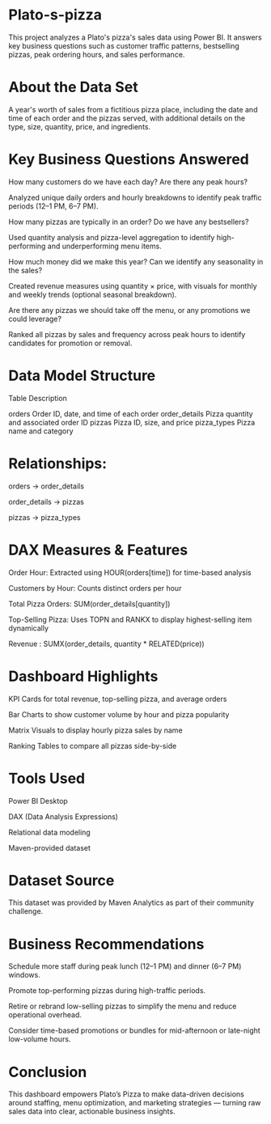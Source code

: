 # Plato-s-pizza
This project analyzes a Plato's pizza's sales data using Power BI. It answers key business questions such as customer traffic patterns, bestselling pizzas, peak ordering hours, and sales performance.
# About the Data Set
A year's worth of sales from a fictitious pizza place, including the date and time of each order and the pizzas served, with additional details on the type, size, quantity, price, and ingredients.

# Key Business Questions Answered
How many customers do we have each day? Are there any peak hours?

Analyzed unique daily orders and hourly breakdowns to identify peak traffic periods (12–1 PM, 6–7 PM).

How many pizzas are typically in an order? Do we have any bestsellers?

Used quantity analysis and pizza-level aggregation to identify high-performing and underperforming menu items.

How much money did we make this year? Can we identify any seasonality in the sales?

Created revenue measures using quantity × price, with visuals for monthly and weekly trends (optional seasonal breakdown).

Are there any pizzas we should take off the menu, or any promotions we could leverage?

Ranked all pizzas by sales and frequency across peak hours to identify candidates for promotion or removal.

# Data Model Structure
Table	Description

orders	Order ID, date, and time of each order
order_details	Pizza quantity and associated order ID
pizzas	Pizza ID, size, and price
pizza_types	Pizza name and category

# Relationships:

orders → order_details 

order_details → pizzas 

pizzas → pizza_types 

# DAX Measures & Features
Order Hour: Extracted using HOUR(orders[time]) for time-based analysis

Customers by Hour: Counts distinct orders per hour

Total Pizza Orders: SUM(order_details[quantity])

Top-Selling Pizza: Uses TOPN and RANKX to display highest-selling item dynamically

Revenue : SUMX(order_details, quantity * RELATED(price))

# Dashboard Highlights
KPI Cards for total revenue, top-selling pizza, and average orders

Bar Charts to show customer volume by hour and pizza popularity

Matrix Visuals to display hourly pizza sales by name

Ranking Tables to compare all pizzas side-by-side

# Tools Used
Power BI Desktop

DAX (Data Analysis Expressions)

Relational data modeling

Maven-provided dataset

# Dataset Source
This dataset was provided by Maven Analytics as part of their community challenge.

# Business Recommendations
Schedule more staff during peak lunch (12–1 PM) and dinner (6–7 PM) windows.

Promote top-performing pizzas during high-traffic periods.

Retire or rebrand low-selling pizzas to simplify the menu and reduce operational overhead.

Consider time-based promotions or bundles for mid-afternoon or late-night low-volume hours.

# Conclusion
This dashboard empowers Plato’s Pizza to make data-driven decisions around staffing, menu optimization, and marketing strategies — turning raw sales data into clear, actionable business insights.
